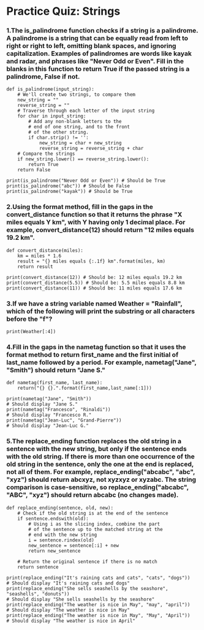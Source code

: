 # Practice Quiz: Strings

### 1.The is_palindrome function checks if a string is a palindrome. A palindrome is a string that can be equally read from left to right or right to left, omitting blank spaces, and ignoring capitalization. Examples of palindromes are words like kayak and radar, and phrases like "Never Odd or Even". Fill in the blanks in this function to return True if the passed string is a palindrome, False if not.

    def is_palindrome(input_string):
        # We'll create two strings, to compare them
        new_string = ""
        reverse_string = ""
        # Traverse through each letter of the input string
        for char in input_string:
            # Add any non-blank letters to the 
            # end of one string, and to the front
            # of the other string. 
            if char.strip() != '':
                new_string = char + new_string
                reverse_string = reverse_string + char
        # Compare the strings
        if new_string.lower() == reverse_string.lower():
            return True
        return False

    print(is_palindrome("Never Odd or Even")) # Should be True
    print(is_palindrome("abc")) # Should be False
    print(is_palindrome("kayak")) # Should be True

### 2.Using the format method, fill in the gaps in the convert_distance function so that it returns the phrase "X miles equals Y km", with Y having only 1 decimal place. For example, convert_distance(12) should return "12 miles equals 19.2 km".

    def convert_distance(miles):
        km = miles * 1.6 
        result = "{} miles equals {:.1f} km".format(miles, km)
        return result

    print(convert_distance(12)) # Should be: 12 miles equals 19.2 km
    print(convert_distance(5.5)) # Should be: 5.5 miles equals 8.8 km
    print(convert_distance(11)) # Should be: 11 miles equals 17.6 km

### 3.If we have a string variable named Weather = "Rainfall", which of the following will print the substring or all characters before the "f"?

    print(Weather[:4])

### 4.Fill in the gaps in the nametag function so that it uses the format method to return first_name and the first initial of last_name followed by a period. For example, nametag("Jane", "Smith") should return "Jane S."

    def nametag(first_name, last_name):
        return("{} {}.".format(first_name,last_name[:1]))

    print(nametag("Jane", "Smith")) 
    # Should display "Jane S." 
    print(nametag("Francesco", "Rinaldi")) 
    # Should display "Francesco R." 
    print(nametag("Jean-Luc", "Grand-Pierre")) 
    # Should display "Jean-Luc G." 

### 5.The replace_ending function replaces the old string in a sentence with the new string, but only if the sentence ends with the old string. If there is more than one occurrence of the old string in the sentence, only the one at the end is replaced, not all of them. For example, replace_ending("abcabc", "abc", "xyz") should return abcxyz, not xyzxyz or xyzabc. The string comparison is case-sensitive, so replace_ending("abcabc", "ABC", "xyz") should return abcabc (no changes made).

    def replace_ending(sentence, old, new):
        # Check if the old string is at the end of the sentence 
        if sentence.endswith(old):
            # Using i as the slicing index, combine the part
            # of the sentence up to the matched string at the 
            # end with the new string
            i = sentence.rindex(old)
            new_sentence = sentence[:i] + new
            return new_sentence

        # Return the original sentence if there is no match 
        return sentence
        
    print(replace_ending("It's raining cats and cats", "cats", "dogs")) 
    # Should display "It's raining cats and dogs"
    print(replace_ending("She sells seashells by the seashore", "seashells", "donuts")) 
    # Should display "She sells seashells by the seashore"
    print(replace_ending("The weather is nice in May", "may", "april")) 
    # Should display "The weather is nice in May"
    print(replace_ending("The weather is nice in May", "May", "April")) 
    # Should display "The weather is nice in April"
